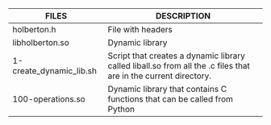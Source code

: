 | FILES  | DESCRIPTION |
| ------------- | ------------- |
| holberton.h | File with headers |
| libholberton.so | Dynamic library |
| 1-create_dynamic_lib.sh | Script that creates a dynamic library called liball.so from all the .c files that are in the current directory. |
| 100-operations.so | Dynamic library that contains C functions that can be called from Python |